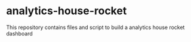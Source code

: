 # analytics-house-rocket
This repository contains files and script to build a analytics house rocket dashboard
